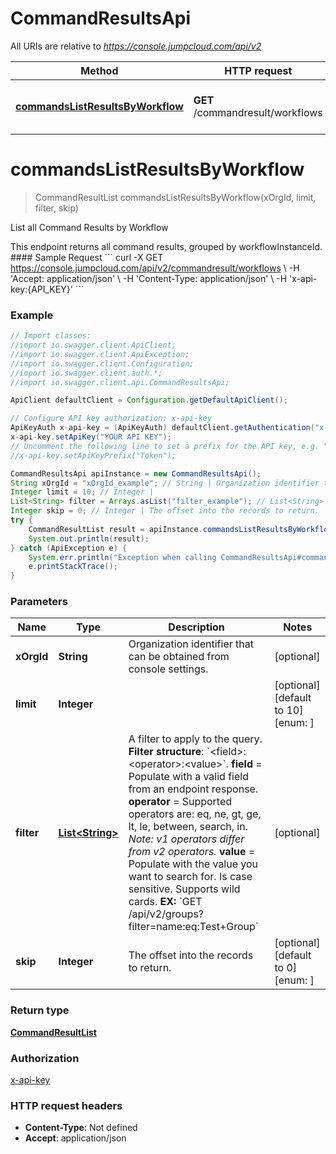 # CommandResultsApi

All URIs are relative to *https://console.jumpcloud.com/api/v2*

Method | HTTP request | Description
------------- | ------------- | -------------
[**commandsListResultsByWorkflow**](CommandResultsApi.md#commandsListResultsByWorkflow) | **GET** /commandresult/workflows | List all Command Results by Workflow

<a name="commandsListResultsByWorkflow"></a>
# **commandsListResultsByWorkflow**
> CommandResultList commandsListResultsByWorkflow(xOrgId, limit, filter, skip)

List all Command Results by Workflow

This endpoint returns all command results, grouped by workflowInstanceId.  #### Sample Request &#x60;&#x60;&#x60; curl -X GET https://console.jumpcloud.com/api/v2/commandresult/workflows \\   -H &#x27;Accept: application/json&#x27; \\   -H &#x27;Content-Type: application/json&#x27; \\   -H &#x27;x-api-key:{API_KEY}&#x27;   &#x60;&#x60;&#x60;

### Example
```java
// Import classes:
//import io.swagger.client.ApiClient;
//import io.swagger.client.ApiException;
//import io.swagger.client.Configuration;
//import io.swagger.client.auth.*;
//import io.swagger.client.api.CommandResultsApi;

ApiClient defaultClient = Configuration.getDefaultApiClient();

// Configure API key authorization: x-api-key
ApiKeyAuth x-api-key = (ApiKeyAuth) defaultClient.getAuthentication("x-api-key");
x-api-key.setApiKey("YOUR API KEY");
// Uncomment the following line to set a prefix for the API key, e.g. "Token" (defaults to null)
//x-api-key.setApiKeyPrefix("Token");

CommandResultsApi apiInstance = new CommandResultsApi();
String xOrgId = "xOrgId_example"; // String | Organization identifier that can be obtained from console settings.
Integer limit = 10; // Integer | 
List<String> filter = Arrays.asList("filter_example"); // List<String> | A filter to apply to the query.  **Filter structure**: `<field>:<operator>:<value>`.  **field** = Populate with a valid field from an endpoint response.  **operator** =  Supported operators are: eq, ne, gt, ge, lt, le, between, search, in. _Note: v1 operators differ from v2 operators._  **value** = Populate with the value you want to search for. Is case sensitive. Supports wild cards.  **EX:** `GET /api/v2/groups?filter=name:eq:Test+Group`
Integer skip = 0; // Integer | The offset into the records to return.
try {
    CommandResultList result = apiInstance.commandsListResultsByWorkflow(xOrgId, limit, filter, skip);
    System.out.println(result);
} catch (ApiException e) {
    System.err.println("Exception when calling CommandResultsApi#commandsListResultsByWorkflow");
    e.printStackTrace();
}
```

### Parameters

Name | Type | Description  | Notes
------------- | ------------- | ------------- | -------------
 **xOrgId** | **String**| Organization identifier that can be obtained from console settings. | [optional]
 **limit** | **Integer**|  | [optional] [default to 10] [enum: ]
 **filter** | [**List&lt;String&gt;**](String.md)| A filter to apply to the query.  **Filter structure**: &#x60;&lt;field&gt;:&lt;operator&gt;:&lt;value&gt;&#x60;.  **field** &#x3D; Populate with a valid field from an endpoint response.  **operator** &#x3D;  Supported operators are: eq, ne, gt, ge, lt, le, between, search, in. _Note: v1 operators differ from v2 operators._  **value** &#x3D; Populate with the value you want to search for. Is case sensitive. Supports wild cards.  **EX:** &#x60;GET /api/v2/groups?filter&#x3D;name:eq:Test+Group&#x60; | [optional]
 **skip** | **Integer**| The offset into the records to return. | [optional] [default to 0] [enum: ]

### Return type

[**CommandResultList**](CommandResultList.md)

### Authorization

[x-api-key](../README.md#x-api-key)

### HTTP request headers

 - **Content-Type**: Not defined
 - **Accept**: application/json


